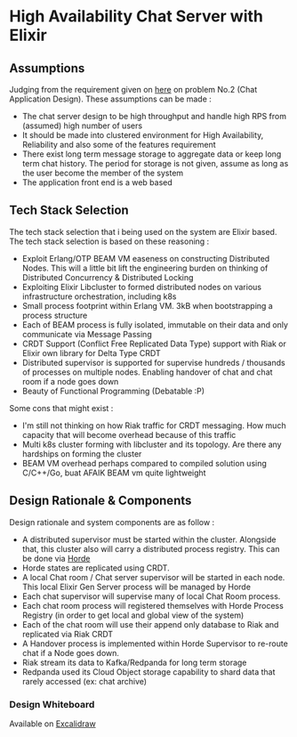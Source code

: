 # High Availability Chat Server with Elixir

## Assumptions

Judging from the requirement given on [here]([here](https://github.com/bitwyre/interview-question/blob/main/README.md#2-chat-application-design-a-chat-application)) on problem No.2 (Chat Application Design). These assumptions can be made :
- The chat server design to be high throughput and handle high RPS from (assumed) high number of users
- It should be made into clustered environment for High Availability, Reliability and also some of the features requirement
- There exist long term message storage to aggregate data or keep long term chat history. The period for storage is not given, assume as long as the user become the member of the system
- The application front end is a web based


## Tech Stack Selection

The tech stack selection that i being used on the system are Elixir based. The tech stack selection is based on these reasoning :
- Exploit Erlang/OTP BEAM VM easeness on constructing Distributed Nodes. This will a little bit lift the engineering burden on thinking of Distributed Concurrency & Distributed Locking
- Exploiting Elixir Libcluster to formed distributed nodes on various infrastructure orchestration, including k8s
- Small process footprint within Erlang VM. 3kB when bootstrapping a process structure
- Each of BEAM process is fully isolated, immutable on their data and only communicate via Message Passing
- CRDT Support (Conflict Free Replicated Data Type) support with Riak or Elixir own library for Delta Type CRDT
- Distributed supervisor is supported for supervise hundreds / thousands of processes on multiple nodes. Enabling handover of chat and chat room if a node goes down
- Beauty of Functional Programming (Debatable :P)

Some cons that might exist :
- I'm still not thinking on how Riak traffic for CRDT messaging. How much capacity that will become overhead because of this traffic
- Multi k8s cluster forming with libcluster and its topology. Are there any hardships on forming the cluster
- BEAM VM overhead perhaps compared to compiled solution using C/C++/Go, buat AFAIK BEAM vm quite lightweight


## Design Rationale & Components

Design rationale and system components are as follow :
- A distributed supervisor must be started within the cluster. Alongside that, this cluster also will carry a distributed process registry. This can be done via [Horde](https://github.com/derekkraan/horde)
- Horde states are replicated using CRDT.
- A local Chat room / Chat server supervisor will be started in each node. This local Elixir Gen Server process will be managed by Horde
- Each chat supervisor will supervise many of local Chat Room process. 
- Each chat room process will registered themselves with Horde Process Registry (in order to get local and global view of the system)
- Each of the chat room will use their append only database to Riak and replicated via Riak CRDT
- A Handover process is implemented within Horde Supervisor to re-route chat if a Node goes down.
- Riak stream its data to Kafka/Redpanda for long term storage
- Redpanda used its Cloud Object storage capability to shard data that rarely accessed (ex: chat archive)
  
### Design Whiteboard

Available on [Excalidraw](https://excalidraw.com/#room=bbc919e7f802e3f4f35a,PedEC4D15VtNgRvqlhvpEg)